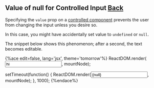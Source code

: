 ## Value of null for Controlled Input [Back](./../react.md)

Specifying the `value` prop on a [controlled component](https://aleen42.github.io/PersonalWiki/Programming/JavaScript/Framework/react/forms/forms.html#controlled-components) prevents the user from changing the input unless you desire so.

In this case, you might have accidentally set value to `undefined` or `null`.

The snippet below shows this phenomenon; after a second, the text becomes editable.

{%ace edit=false, lang='jsx', theme='tomorrow'%}
ReactDOM.render(<input value="hi" />, mountNode);

setTimeout(function() {
    ReactDOM.render(<input value={null} />, mountNode);
}, 1000);
{%endace%}